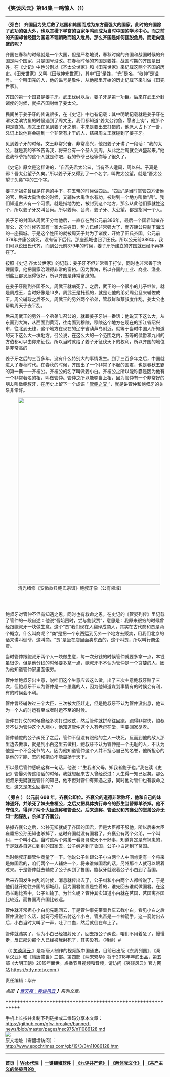 ### 《笑谈风云》第14集 一鸣惊人（1）
------------------------

<p>
 <strong>
  （旁白）
 </strong>
 <strong>
  齐国因为先后救了赵国和韩国而成为东方最强大的国家。此时的齐国除了武功的强大外，也以其稷下学宫的百家争鸣而成为当时中国的学术中心。而之前的齐国却曾经因为国君不理朝政而陷入危局，那么齐国是如何摆脱危局，而走向强盛的呢？
 </strong>
</p>
<p>
 齐国在春秋的时候就是一个大国，但是严格地说，春秋时候的齐国和战国时候的齐国是两个国家，只是国号没改。在春秋时候的齐国是姜姓，战国时期的齐国是田姓，在《史记》中也分别以《齐太公世家》和《田完世家》来记载这两个齐国的历史。《田完世家》又叫《田敬仲完世家》，其中“田”是姓，“完”是名，“敬仲”是谥号。一个叫田完的人，他的谥号是敬仲，从他那里开始的历史记载下来叫做《田完世家》。
</p>
<p>
 齐国的第一个国君是姜子牙。武王伐纣以后，姜子牙是第一功臣。后来在武王分封诸侯的时候，就把齐国封给了姜太公。
</p>
<p>
 民间关于姜子牙的传说很多，在《史记》中也有记载：其中明确记载就是姜子牙在渭水之滨钓鱼的时候遇到了周文王。我们都知道“姜太公钓鱼，愿者上钩”，他那个钩是直的。周文王在见到姜子牙之前，本来是要出去打猎的，他派人占卜了一卦，爻词上说他将会碰到一个非常有才干的人，结果周文王就碰到了姜子牙。
</p>
<p>
 见到姜子牙的时候，文王非常兴奋、非常高兴，他跟姜子牙讲了一段话：“我的太公，就是我的爷爷告诉我，将来会有一个圣人到周，从此之后周就会兴盛起来。”他说我爷爷指的这个人就是你吧，我的爷爷已经等你等了很久了。
</p>
<p>
 《史记》原文是这样讲的，“自吾先君太公曰，当有圣人适周，周以兴。子真是邪？吾太公望子久矣。”所以姜子牙又得到了一个名字，叫做太公望，就是“吾太公望子久矣”中的三个字。
</p>
<p>
 姜子牙祖先曾经是在尧的手下，在五帝的时候做四岳。“四岳”是当时掌管四方诸侯的官，后来大禹治水的时候，又辅佐大禹治水有功，被封到一个地方叫做“吕”。我们知道古人有一个习惯，就是指地为姓，被封到这个地方，那么从此他们家就姓这个，所以姜子牙又叫吕尚。所以姜尚、吕尚、姜子牙、太公望，都是指同一个人。
</p>
<p>
 姜子牙的封国从周武王分给他后，一直存在到公元前386年，最后一个国君叫做齐康公，这个时候齐国有一家大夫姓田，势力已经非常强大了，而齐康公只剩下海滨的一座孤城。于是这个姓田的就被周天子封为了诸侯，开始了田氏齐国。公元前379年齐康公病死，没有留下后代，那座孤城也归了田氏。所以公元前386年，我们可以说田氏代齐，而到公元前379年的时候，姜子牙所建立的齐国就已经不再存在了。
</p>
<p>
 按照《史记‧齐太公世家》的记载：姜子牙不但非常善于打仗，同时也非常善于治理国家。他把国家治理得非常的富裕。因为靠海，所以齐国的工业、商业、渔业、制盐业都发展得很好，所以齐国是非常富庶的。
</p>
<p>
 在姜子牙刚到齐国不久，周武王就病死了。之后，武王的一个很小的儿子继位，就是周成王，当时好像是13岁。周武王是托孤的，就是让他的弟弟周公旦来辅佐成王。周公辅政之后不久，周武王的另外两个弟弟，管叔鲜和蔡叔度作乱，姜太公也帮助周天子去平乱。
</p>
<p>
 后来周武王的另外一个弟弟叫召公的，就跟姜子牙讲一番话：他说天下这么大，从东面到大海，从西面到黄河，往南面到穆陵，穆陵这个地方在现在的浙江省绍兴市，往北到无棣，这个地方在现在的辽宁省葫芦岛附近。就等于当时中国人所知道的天下这么大一块地方。召公说，在这么大的一个范围之内，五等的侯爵和九州的方伯都可以由你来征伐，所以当时就给了姜子牙征伐天下的权利，所以齐国的地位是非常高的
</p>
<p>
 姜子牙之后的三百多年，没有什么特别大的事情发生。到了三百多年之后，中国就进入了春秋时代。在春秋的时候，齐国出了一个非常了不起的国君，也是春秋五霸的第一霸——齐桓公。齐桓公的名字叫做姜小白。齐桓公之所以能称霸是因为他有一个非常著名的相，叫做管仲。管仲之所以能够当上相，因为管仲有一个非常好的朋友叫做鲍叔牙，在历史上留下一个成语 “
 <a href="http://www.epochtimes.com/gb/tag/%E7%AE%A1%E9%B2%8D%E4%B9%8B%E4%BA%A4.html">
  管鲍之交
 </a>
 ”，就是讲管仲和鲍叔牙的关系非常好。
</p>
<figure class="wp-caption aligncenter" id="attachment_11086146" style="width: 450px">
 <a href="http://i.epochtimes.com/assets/uploads/2019/03/1903031036321456.jpg">
  <img alt="" class="wp-image-11086146" height="591" src="http://i.epochtimes.com/assets/uploads/2019/03/1903031036321456.jpg" width="450"/>
 </a>
 <br/><figcaption class="wp-caption-text">
  清光绪修《安徽歙县鲍氏宗谱》鲍叔牙像（公有领域）
 </figcaption><br/>
</figure><br/>
<p>
 鲍叔牙对管仲不但有知遇之恩，同时也有救命之恩。在史记的《管晏列传》里记载了管仲的一段自述：他说“吾始困时，尝与鲍叔贾”，意思是：我原来很穷的时候曾经跟鲍叔牙一块做生意。这个“贾”我们现在人翻译成商人，其实在古代商和贾是两个概念。什么叫商呢？“商”是把一个东西运到另外一个地方去贩卖，用我们北京的话来讲叫倒爷，这叫商。“贾”是坐在店里面卖东西的，这个叫贾，所以叫行商坐贾。
</p>
<p>
 当时管仲跟鲍叔牙两个人一块做生意，每一次分钱的时候管仲就要多拿一点，本钱虽很少，但是他分钱的时候要多拿一点，鲍叔牙不不认为管仲是一个贪婪的人，因为他知道管仲家里面很穷。
</p>
<p>
 管仲给鲍叔牙出主意，说咱们这个生意应该这么做，出了三次主意鲍叔牙赔了三次，但鲍叔牙不认为管仲是一个愚蠢的人，因为他知道谋划事情有的时候会有利，有的时候会不利。
</p>
<p>
 管仲曾经辅佐过三个大臣，三次被大臣赶走，但是鲍叔牙不认为管仲没出息，他认为一个人的时运有至或者时运不至的时候。
</p>
<p>
 管仲在打仗的时候曾经多次打过败仗，然后管仲就拼命往回跑，跑得非常快，鲍叔牙不认为管仲这个人胆小，他知道管仲这个人有老母在堂，需要回家尽孝。
</p>
<p>
 管仲辅佐的公子纠死了之后，管仲不但没有跟他的主人一块死，反而到他的敌人那里边去做事，就是到小白这里去做相，鲍叔牙不认为管仲是一个无耻的人，不认为他是一个不会死节的人，因为他知道管仲这个人并不担心自己的名誉，他所担心的是他的才能、志向和抱负不能显扬于天下。
</p>
<p>
 所以最后管仲感叹这样一句话，他说：“生我者父母，知我者鲍子也。”我在读《史记》管晏列传这段话的时候，我就想起来古人曾经说过：人生得一知己足矣。那么鲍叔牙无疑就是管仲的知己，他不但对管仲有知遇之恩，同时他对管仲也有救命之恩，这又是怎么回事呢？
</p>
<p>
 <strong>
  （
 </strong>
 <strong>
  旁白
 </strong>
 <strong>
  ）
 </strong>
 <strong>
  公元前
 </strong>
 <strong>
  698
 </strong>
 <strong>
  年，齐襄公即位。齐襄公的道德非常败坏，他和自己的妹妹通奸，并杀死了妹夫鲁桓公，之后又把具体执行命令的彭生当替罪羊杀掉。他不守信义，得罪了两个大臣连称和管至父。后来连称、管至父和齐襄公的堂弟公孙无知一起谋乱，杀掉了齐襄公。
 </strong>
</p>
<p>
 杀掉齐襄公之后，公孙无知就成了齐国的国君，但是大臣都不服他，所以后来大臣雍廪把公孙无知也杀掉了，这时齐国就没有国君了。齐襄公有两个弟弟，一个叫纠，一个叫小白。当时这两个弟弟一看哥哥成天不干好事，知道肯定是有祸患的，于是就各自逃亡到别的国家去，公子纠逃到了鲁国，公子小白逃到了莒国。
</p>
<p>
 当时鲍叔牙跟管仲商量了一下。他说公子纠跟公子小白两个人中间肯定有一个将来是做国君的，咱们两个一人辅佐一个，将来谁做国君的话，另外那个人就可以跟着过来。于是管仲就去辅佐了公子纠到了鲁国，鲍叔牙就跟着公子小白到了莒国。
</p>
<p>
 后来齐国发生内乱的时候，消息就传出去了，公子纠和小白两个人都听说了，于是他们就开始往齐国的都城赶。因为国君位置是空着的，谁先回去谁就做国君。在这场长跑比赛中，公子纠输了。为什么呢？管仲其实知道小白就在莒国，莒国离齐国比较近，而鲁国离齐国比较远。
</p>
<p>
 管仲就非常担心小白能先跑回去，于是管仲事先带着兵车去截小白，看见小白之后管仲没说什么话，就弯弓搭箭去射这个小白。管夷吾是一个神箭手，这一箭射出去后，小白当时大叫了一声，吐了口血，然后就倒在车上了。
</p>
<p>
 管仲就踏实了，认为小白已经被射死了，回去跟公子纠说，咱们不用着急了，慢慢走，反正那边那个人已经被我射死了，其实没有。（待续）#
</p>
<p>
 （《
 <a href="http://www.epochtimes.com/gb/tag/%E7%AC%91%E8%B0%88%E9%A3%8E%E4%BA%91.html">
  笑谈风云
 </a>
 》是新唐人制作的视频版中国通史，目前已出版《东周列国》、《秦皇汉武》和《隋唐盛世》三部。第四部《两宋繁华》将于2018年年底出品，第五部《大明王朝》2019年面世。点播节目视频和音频，请访问《笑谈风云》官方网站
 <a href="https://xtfy.ntdtv.com" rel="noopener noreferrer" target="_blank">
  https://xtfy.ntdtv.com
 </a>
 ）
</p>
<p>
 责任编辑：毕卉
</p>
<p>
 <em>
  点阅【
  <span style="color: #000080;">
   <a href="http://www.epochtimes.com/gb/tag/%E7%AB%A0%E5%A4%A9%E4%BA%AE%EF%BC%9A%E7%AC%91%E8%AB%87%E9%A2%A8%E9%9B%B2.html" style="color: #000080;">
    章天亮：笑谈风云
   </a>
  </span>
  】系列文章。
 </em>
</p>

+++++++++++++++++++++++++++++++++++++++++++++++++++++++++++<br/><br/>
手机上长按并复制下列链接或二维码分享本文章：<br/>
https://github.com/gfw-breaker/banned-news/blob/master/pages/nsc975/n11086128.md <br/>
<a href='https://github.com/gfw-breaker/banned-news/blob/master/pages/nsc975/n11086128.md'><img src='https://github.com/gfw-breaker/banned-news/blob/master/pages/nsc975/n11086128.md.png'/></a> <br/>
原文地址（需翻墙访问）：http://www.epochtimes.com/gb/19/3/3/n11086128.htm


------------------------
#### [首页](https://github.com/gfw-breaker/banned-news/blob/master/README.md) &nbsp;|&nbsp; [Web代理](https://github.com/labour-camp/helloworld) &nbsp;|&nbsp; [一键翻墙软件](https://github.com/gfw-breaker/nogfw/blob/master/README.md) &nbsp;| [《九评共产党》](https://github.com/gfw-breaker/9ping.md/blob/master/README.md#九评之一评共产党是什么) | [《解体党文化》](https://github.com/gfw-breaker/jtdwh.md/blob/master/README.md) | [《共产主义的终极目的》](https://github.com/gfw-breaker/gczydzjmd.md/blob/master/README.md)

